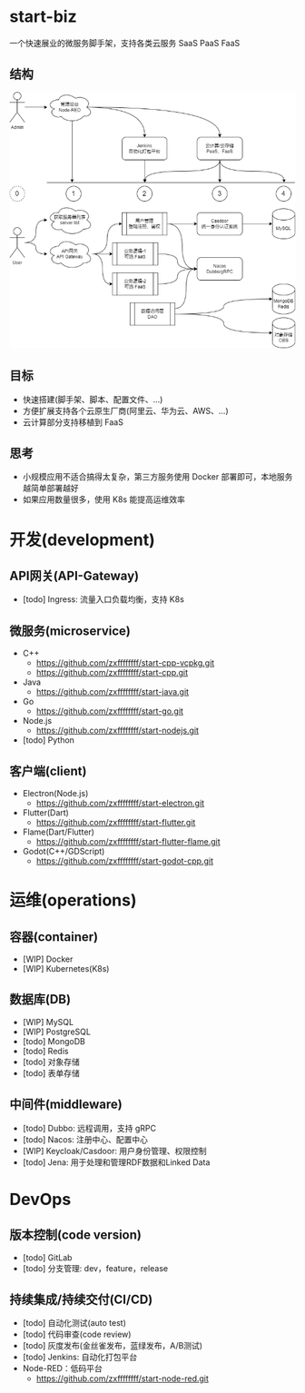 # start-biz
一个快速展业的微服务脚手架，支持各类云服务 SaaS PaaS FaaS

## 结构
![image](https://github.com/zxffffffff/start-biz/blob/main/doc/Architecture.png)

## 目标
- 快速搭建(脚手架、脚本、配置文件、...)
- 方便扩展支持各个云原生厂商(阿里云、华为云、AWS、...)
- 云计算部分支持移植到 FaaS

## 思考
- 小规模应用不适合搞得太复杂，第三方服务使用 Docker 部署即可，本地服务越简单部署越好
- 如果应用数量很多，使用 K8s 能提高运维效率


# 开发(development)

## API网关(API-Gateway)
- [todo] Ingress: 流量入口负载均衡，支持 K8s

## 微服务(microservice)
- C++
  - https://github.com/zxffffffff/start-cpp-vcpkg.git
  - https://github.com/zxffffffff/start-cpp.git
- Java
  - https://github.com/zxffffffff/start-java.git
- Go
  - https://github.com/zxffffffff/start-go.git
- Node.js
  - https://github.com/zxffffffff/start-nodejs.git
- [todo] Python

## 客户端(client)
- Electron(Node.js)
  - https://github.com/zxffffffff/start-electron.git
- Flutter(Dart)
  - https://github.com/zxffffffff/start-flutter.git
- Flame(Dart/Flutter)
  - https://github.com/zxffffffff/start-flutter-flame.git
- Godot(C++/GDScript)
  - https://github.com/zxffffffff/start-godot-cpp.git


# 运维(operations)

## 容器(container)
- [WIP] Docker
- [WIP] Kubernetes(K8s)

## 数据库(DB)
- [WIP] MySQL
- [WIP] PostgreSQL
- [todo] MongoDB
- [todo] Redis
- [todo] 对象存储
- [todo] 表单存储

## 中间件(middleware)
- [todo] Dubbo: 远程调用，支持 gRPC
- [todo] Nacos: 注册中心、配置中心
- [WIP] Keycloak/Casdoor: 用户身份管理、权限控制
- [todo] Jena: 用于处理和管理RDF数据和Linked Data


# DevOps

## 版本控制(code version)
- [todo] GitLab
- [todo] 分支管理: dev，feature，release

## 持续集成/持续交付(CI/CD)
- [todo] 自动化测试(auto test)
- [todo] 代码审查(code review)
- [todo] 灰度发布(金丝雀发布，蓝绿发布，A/B测试)
- [todo] Jenkins: 自动化打包平台
- Node-RED：低码平台
  - https://github.com/zxffffffff/start-node-red.git

